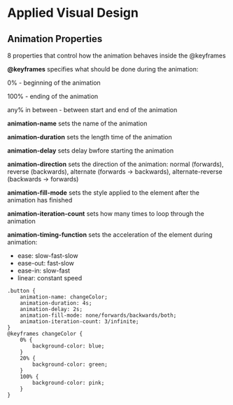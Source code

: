# Applied Visual Design

## Animation Properties

8 properties that control how the animation behaves inside the @keyframes

**@keyframes** specifies what should be done during the animation:

0% - beginning of the animation

100% - ending of the animation

any% in between - between start and end of the animation

**animation-name** sets the name of the animation

**animation-duration** sets the length time of the animation

**animation-delay** sets delay bwfore starting the animation

**animation-direction** sets the direction of the animation: normal (forwards), reverse (backwards), alternate (forwards -> backwards), alternate-reverse (backwards -> forwards)

**animation-fill-mode** sets the style applied to the element after the animation has finished

**animation-iteration-count** sets how many times to loop through the animation

**animation-timing-function** sets the acceleration of the element during animation:

- ease: slow-fast-slow
- ease-out: fast-slow
- ease-in: slow-fast
- linear: constant speed

```
.button {
    animation-name: changeColor;
    animation-duration: 4s;
    animation-delay: 2s;
    animation-fill-mode: none/forwards/backwards/both;
    animation-iteration-count: 3/infinite;
}
@keyframes changeColor {
    0% {
        background-color: blue;
    }
    20% {
        background-color: green;
    }
    100% {
        background-color: pink;
    }
}
```